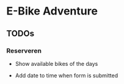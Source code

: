 # E-Bike Adventure

## TODOs

### Reserveren

* Show available bikes of the days

* Add date to time when form is submitted
